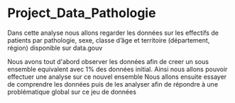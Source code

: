 # Project_Data_Pathologie

Dans cette analyse nous allons regarder les données sur les effectifs de patients par pathologie, sexe, classe d’âge et territoire (département, région) disponible sur data.gouv

Nous avons tout d'abord observer les données afin de creer un sous ensemble equivalent avec 1% des données initial. Ainsi nous allons pouvoir effectuer une analyse sur ce nouvel ensemble 
Nous allons ensuite essayer de comprendre les données puis de les analyser afin de répondre à une problématique global sur ce jeu de données
